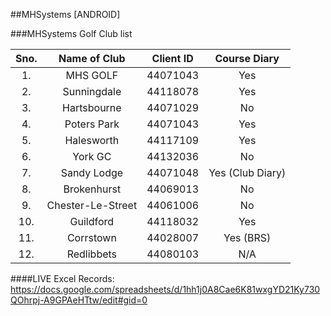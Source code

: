 ##MHSystems [ANDROID]

###MHSystems Golf Club list

| Sno.  | Name of Club      | Client ID | Course Diary    |
| :---: | :----------:      | :-------: | :----------:    |
| 1.    | MHS GOLF          | 44071043  |       Yes       |
| 2.    | Sunningdale       | 44118078  |       Yes       |
| 3.    | Hartsbourne       | 44071029  |       No        |
| 4.    | Poters Park       | 44071043  |       Yes       |
| 5.    | Halesworth        | 44117109  |       Yes       |
| 6.    | York GC           | 44132036  |       No        |
| 7.    | Sandy Lodge       | 44071048  | Yes (Club Diary)|
| 8.    | Brokenhurst       | 44069013  |       No        |
| 9.    | Chester-Le-Street | 44061006  |       No        |
| 10.   | Guildford         | 44118032  |       Yes       |
| 11.   | Corrstown         | 44028007  |    Yes (BRS)    |
| 12.   | Redlibbets        | 44080103  |       N/A       |


####LIVE Excel Records:
https://docs.google.com/spreadsheets/d/1hh1j0A8Cae6K81wxgYD21Ky730QOhrpj-A9GPAeHTtw/edit#gid=0